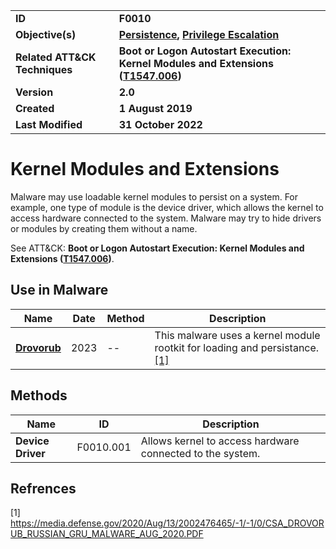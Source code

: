 <table>
<tr>
<td><b>ID</b></td>
<td><b>F0010</b></td>
</tr>
<tr>
<td><b>Objective(s)</b></td>
<td><b><a href="../persistence">Persistence</a>, <a href="../privilege-escalation">Privilege Escalation</a></b></td>
</tr>
<tr>
<td><b>Related ATT&CK Techniques</b></td>
<td><b>Boot or Logon Autostart Execution: Kernel Modules and Extensions (<a href="https://attack.mitre.org/techniques/T1547/006/">T1547.006</a>)</b></td>
</tr>
<tr>
<td><b>Version</b></td>
<td><b>2.0</b></td>
</tr>
<tr>
<td><b>Created</b></td>
<td><b>1 August 2019</b></td>
</tr>
<tr>
<td><b>Last Modified</b></td>
<td><b>31 October 2022</b></td>
</tr>
</table>


# Kernel Modules and Extensions

Malware may use loadable kernel modules to persist on a system. For example, one type of module is the device driver, which allows the kernel to access hardware connected to the system. Malware may try to hide drivers or modules by creating them without a name.

See ATT&CK: **Boot or Logon Autostart Execution: Kernel Modules and Extensions ([T1547.006](https://attack.mitre.org/techniques/T1547/006/))**.

## Use in Malware

|Name|Date|Method|Description|
|---|---|---|---|
|[**Drovorub**](../xample-malware/)|2023|--|This malware uses a kernel module rootkit for loading and persistance. [[1]](#1)|


## Methods

|Name|ID|Description|
|---|---|---|
|**Device Driver**|F0010.001|Allows kernel to access hardware connected to the system.|

## Refrences

<a name="1">[1]</a> https://media.defense.gov/2020/Aug/13/2002476465/-1/-1/0/CSA_DROVORUB_RUSSIAN_GRU_MALWARE_AUG_2020.PDF